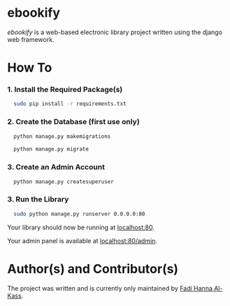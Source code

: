 # ebookify
<i>ebookify</i> is a web-based electronic library project written using the django web framework.

# How To

### 1. Install the Required Package(s)
```bash
  sudo pip install -r requirements.txt
```

### 2. Create the Database (first use only)
```bash
  python manage.py makemigrations
  
  python manage.py migrate
```

### 3. Create an Admin Account
```bash
  python manage.py createsuperuser
```

### 3. Run the Library
```bash
  sudo python manage.py runserver 0.0.0.0:80
```
Your library should now be running at [localhost:80](http://localhost).

Your admin panel is available at [localhost:80/admin](http://localhost/admin).

# Author(s) and Contributor(s)
The project was written and is currently only maintained by [Fadi Hanna Al-Kass](http://github.com/alkass).
